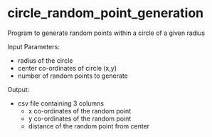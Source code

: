 # circle_random_point_generation

Program to generate random points within a circle of a given radius

Input Parameters:
- radius of the circle
- center co-ordinates of circle (x,y)
- number of random points to generate

Output:
- csv file containing 3 columns
    - x co-ordinates of the random point
    - y co-ordinates of the random point
    - distance of the random point from center
